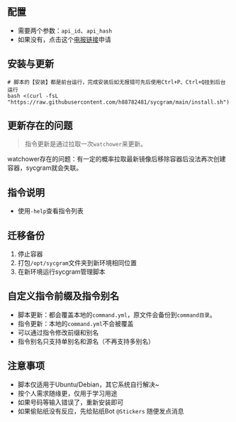 

## 配置

- 需要两个参数：`api_id`、`api_hash`
- 如果没有，点击这个[电报链接](https://my.telegram.org/apps)申请


## 安装与更新

```shell
# 脚本的【安装】都是前台运行，完成安装后如无报错可先后使用Ctrl+P、Ctrl+Q挂到后台运行
bash <(curl -fsL "https://raw.githubusercontent.com/h88782481/sycgram/main/install.sh")
```

## 更新存在的问题

> 指令更新是通过拉取一次`watchower`来更新。

watchower存在的问题：有一定的概率拉取最新镜像后移除容器后没法再次创建容器，sycgram就会失联。


## 指令说明

- 使用`-help`查看指令列表


## 迁移备份

1. 停止容器
2. 打包`/opt/sycgram`文件夹到新环境相同位置
3. 在新环境运行sycgram管理脚本


## 自定义指令前缀及指令别名

- 脚本更新：都会覆盖本地的`command.yml`，原文件会备份到`command目录`。
- 指令更新：本地的`command.yml`不会被覆盖
- 可以通过指令修改前缀和别名
- 指令别名只支持单别名和源名（不再支持多别名）


## 注意事项

- 脚本仅适用于Ubuntu/Debian，其它系统自行解决~
- 按个人需求随缘更，仅用于学习用途
- 如果号码等输入错误了，重新安装即可
- 如果偷贴纸没有反应，先给贴纸Bot `@Stickers` 随便发点消息
